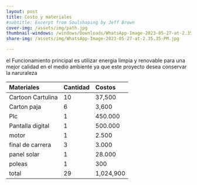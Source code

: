 ```yaml
---
layout: post
title: Costo y materiales 
#subtitle: Excerpt from Soulshaping by Jeff Brown
cover-img: /assets/img/path.jpg
thumbnail-windows: /windows/Downloads/WhatsApp-Image-2023-05-27-at-2.35.35-PM.jpg
share-img: /assets/img/WhatsApp-Image-2023-05-27-at-2.35.35-PM.jpg

---
```

el Funcionamiento principal es utilizar energia limpia y renovable para una mejor calidad en el medio ambiente ya que este proyecto desea conservar la naruraleza 

| Materiales  | Cantidad | Costos |
| :------ |:--- | :--- |
| Cartoon Cartulina | 10 | 37,500 |
| Carton paja | 6 | 3,600 |
| Plc | 1 | 450.000 |
| Pantalla digital | 1 | 500.000 |
| motor | 1 | 2.500|
| final de carrera | 3 | 3.000 |
| panel solar | 1 | 28.000 |
| poleas | 1 | 300|
| total | 29 | 1,024,900|
